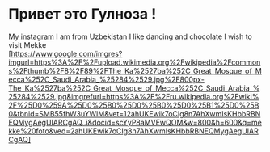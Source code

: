  # Привет это Гулноза !  
[My instagram](https://www.instagram.com/nozgulcha/?hl=ru)
I am from Uzbekistan
I like dancing and chocolate
I wish to visit Mekke  
[https://www.google.com/imgres?imgurl=https%3A%2F%2Fupload.wikimedia.org%2Fwikipedia%2Fcommons%2Fthumb%2F8%2F89%2FThe_Ka%2527ba%252C_Great_Mosque_of_Mecca%252C_Saudi_Arabia_%25284%2529.jpg%2F800px-The_Ka%2527ba%252C_Great_Mosque_of_Mecca%252C_Saudi_Arabia_%25284%2529.jpg&imgrefurl=https%3A%2F%2Fru.wikipedia.org%2Fwiki%2F%25D0%259A%25D0%25B0%25D0%25B0%25D0%25B1%25D0%25B0&tbnid=SMB55fhW3uYWlM&vet=12ahUKEwik7oCIg8n7AhXwmIsKHbbRBNEQMygAegUIARCgAQ..i&docid=scYyP8aMVEwQOM&w=800&h=600&q=mekke%20foto&ved=2ahUKEwik7oCIg8n7AhXwmIsKHbbRBNEQMygAegUIARCgAQ]   